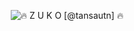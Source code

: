 
<p align="center" dir="auto" zoompage-fontsize="24">
  <img src="https://readme-typing-svg.demolab.com?font=Pathway+Gothic+One&weight=600&size=24&pause=1000&color=A94049&center=true&vCenter=true&width=600&height=140&lines=%F0%9F%94%A5+Z+U+K+O++%5B%40tansautn%5D+%F0%9F%94%A5;%F0%9F%94%A5+Full-stack+web+and+app+developer+%F0%9F%94%A5;%F0%9F%94%A5+10%2B+years+of+coding+experience+%F0%9F%94%A5;%F0%9F%94%A5+Always+learning+new+things+%F0%9F%94%A5;%F0%9F%92%A0+Enjoy+of+creating+Electronic+musics+%F0%9F%92%A0;%F0%9F%92%A0+%F0%9D%94%BD%F0%9D%95%A3%F0%9D%95%A0%F0%9D%95%9E+%F0%9F%86%85%F0%9F%85%B8%F0%9F%85%BD%F0%9F%85%B0%EF%B8%8E%F0%9F%85%B7%F0%9F%85%BE%EF%B8%8E%F0%9F%86%84%F0%9F%86%82%F0%9F%85%B4+%F0%9D%95%A8%F0%9D%95%9A%F0%9D%95%A5%F0%9D%95%99+%E2%9D%A4%EF%B8%8F+%F0%9F%92%A0" alt="🔥 Z U K O  [@tansautn] 🔥"/>
  
</p>
<!-- <p align="center" dir="auto" zoompage-fontsize="16"><a href="https://github.com/tansautn"><img src="https://streak-stats.demolab.com?user=tansautn&theme=dark&mode=weekly&background=88%2C000000%2C4E2DCF" alt="GitHub Streak" /></a></p> -->
